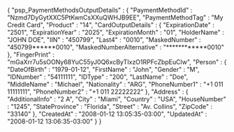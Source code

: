 {
    "psp_PaymentMethodsOutputDetails" : {
        "PaymentMethodId" : "Nzmd7DyGytXXC5PtKwnCsXXuQWHJB9EE",
        "PaymentMethodTag" : "My Credit Card",
        "Product" : "14",
        "CardOutputDetails" : {
            "ExpirationDate" : "2501",
            "ExpirationYear" : "2025",
            "ExpirationMonth" : "01",
            "HolderName" : "JOHN DOE",
            "IIN" : "450799",
            "Last4" : "0010",
            "MaskedNumber" : "450799******0010",
            "MaskedNumberAlternative" : "************0010"
        },
        "FingerPrint" : "mGaXrr7u5sOONy68YuC55yJ0Q6xcByTIxzO1RPFcZbpEuClw",
        "Person" : {
            "DateOfBirth" : "1979-01-12",
            "FirstName" : "John",
            "Gender" : "M",
            "IDNumber" : "54111111",
            "IDType" : "200",
            "LastName" : "Doe",
            "MiddleName" : "Michael",
            "Nationality" : "ARG",
            "PhoneNumber1" : "+1 011 11111111",
            "PhoneNumber2" : "+1 011 22222222"
        },
        "Address" : {
            "AdditionalInfo" : "2 A",
            "City" : "Miami",
            "Country" : "USA",
            "HouseNumber" : "1245",
            "StateProvince" : "Florida",
            "Street" : "Av. Collins",
            "ZipCode" : "33140"
        },
        "CreatedAt" : "2008-01-12 13:05:35-03:00",
        "UpdatedAt" : "2008-01-12 13:06:35-03:00"
    }
}